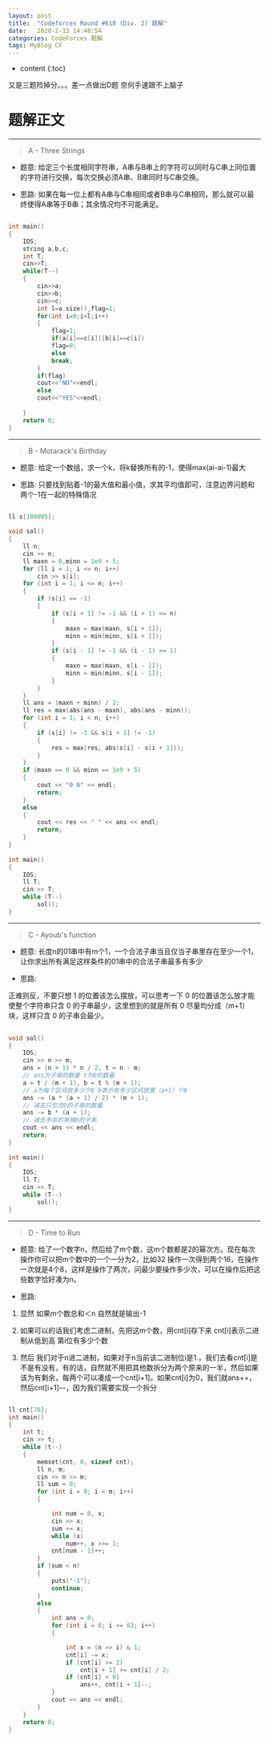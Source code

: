 ```yaml
---
layout: post
title:  "Codeforces Round #618 (Div. 2) 题解"
date:   2020-2-13 14:48:54
categories: CodeForces 题解
tags: MyBlog CF 
---
```


* content
{:toc}

又是三题险掉分。。。差一点做出D题 奈何手速跟不上脑子







# 题解正文

---

> A - Three Strings

* 题意:
给定三个长度相同字符串，A串与B串上的字符可以同时与C串上同位置的字符进行交换，每次交换必须A串、B串同时与C串交换。

* 思路:
如果在每一位上都有A串与C串相同或者B串与C串相同，那么就可以最终使得A串等于B串；其余情况均不可能满足。

```c++

int main()
{
	IOS;
	string a,b,c;
	int T;
	cin>>T;
	while(T--)
	{
		cin>>a;
		cin>>b;
		cin>>c;
		int l=a.size(),flag=1;
		for(int i=0;i<l;i++)
		{
			flag=1;
			if(a[i]==c[i]||b[i]==c[i])
			flag=0;
			else
			break;
		}
		if(flag)
		cout<<"NO"<<endl;
		else
		cout<<"YES"<<endl;
 
	}
	return 0;
}

```

---

> B - Motarack's Birthday

* 题意:
给定一个数组，求一个k，将k替换所有的-1，使得max(ai-ai-1)最大

* 思路:
只要找到贴着-1的最大值和最小值，求其平均值即可，注意边界问题和两个-1在一起的特殊情况

```c++

ll s[100005];
 
void sol()
{
	ll n;
	cin >> n;
	ll maxn = 0,minn = 1e9 + 5;
	for (ll i = 1; i <= n; i++)
		cin >> s[i];
	for (int i = 1; i <= n; i++)
	{
		if (s[i] == -1)
		{
			if (s[i + 1] != -1 && (i + 1) <= n)
			{
				maxn = max(maxn, s[i + 1]);
				minn = min(minn, s[i + 1]);
			}
			if (s[i - 1] != -1 && (i - 1) >= 1)
			{
				maxn = max(maxn, s[i - 1]);
				minn = min(minn, s[i - 1]);
			}
		}
	}
	ll ans = (maxn + minn) / 2;
	ll res = max(abs(ans - maxn), abs(ans - minn));
	for (int i = 1; i < n; i++)
	{
		if (s[i] != -1 && s[i + 1] != -1)
		{
			res = max(res, abs(s[i] - s[i + 1]));
		}
	}
	if (maxn == 0 && minn == 1e9 + 5)
	{
		cout << "0 0" << endl;
		return;
	}
	else
	{
		cout << res << " " << ans << endl;
		return;
	}
}
 
int main()
{
	IOS;
	ll T;
	cin >> T;
	while (T--)
		sol();
}

```

---

> C - Ayoub's function

* 题意:
长度n的01串中有m个1，一个合法子串当且仅当子串里存在至少一个1，让你求出所有满足这样条件的01串中的合法子串最多有多少

* 思路:

正难则反，不要只想 1 的位置该怎么摆放，可以思考一下 0 的位置该怎么放才能使整个字符串只含 0 的子串最少，这里想到的就是所有 0 尽量均分成（m+1）块，这样只含 0 的子串会最少。

```c++
 
void sol()
{
	IOS;
	cin >> n >> m;
	ans = (n + 1) * n / 2, t = n - m;
    // ans为子串的数量 t为0的数量
	a = t / (m + 1), b = t % (m + 1);
    // a为每个区间放多少个0 b表示有多少区间放置（a+1）个0
	ans -= (a * (a + 1) / 2) * (m + 1);
    // 减去只包含0的子串的数量
    ans -= b * (a + 1);
    // 减去多余的单独0的子串
	cout << ans << endl;
	return;
}
 
int main()
{
	IOS;
	ll T;
	cin >> T;
	while (T--)
		sol();
}

```

---

> D - Time to Run

* 题意:
给了一个数字n，然后给了m个数，这m个数都是2的幂次方。现在每次操作你可以把m个数中的一个一分为2，比如32 操作一次得到两个16，在操作一次就是4个8，这样是操作了两次，问最少要操作多少次，可以在操作后把这些数字恰好凑为n。

* 思路:
1. 显然 如果m个数总和＜n 自然就是输出-1

2. 如果可以的话我们考虑二进制，先把这m个数，用cnt[i]存下来 cnt[i]表示二进制从低到高 第i位有多少个数

3. 然后 我们对于n进二进制，如果对于n当前该二进制位i是1.，我们去看cnt[i]是不是有没有，有的话，自然就不用把其他数拆分为两个原来的一半，然后如果该为有剩余，每两个可以凑成一个cnt[i+1]。如果cnt[i]为0，我们就ans++，然后cnt[i+1]–-，因为我们需要实现一个拆分

```c++

ll cnt[70];
int main()
{
    int t;
    cin >> t;
    while (t--)
    {
        memset(cnt, 0, sizeof cnt);
        ll n, m;
        cin >> n >> m;
        ll sum = 0;
        for (int i = 0; i < m; i++)
        {

            int num = 0, x;
            cin >> x;
            sum += x;
            while (x)
                num++, x >>= 1;
            cnt[num - 1]++;
        }
        if (sum < n)
        {
            puts("-1");
            continue;
        }
        else
        {
            int ans = 0;
            for (int i = 0; i <= 63; i++)
            {

                int x = (n >> i) & 1;
                cnt[i] -= x;
                if (cnt[i] >= 2)
                    cnt[i + 1] += cnt[i] / 2;
                if (cnt[i] < 0)
                    ans++, cnt[i + 1]--;
            }
            cout << ans << endl;
        }
    }
    return 0;
}

```